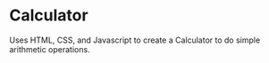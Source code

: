 # Calculator

Uses HTML, CSS, and Javascript to create a Calculator to do simple arithmetic operations.